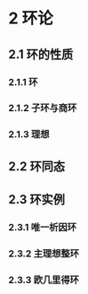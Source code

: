# 2 环论

## 2.1 环的性质
### 2.1.1 环

### 2.1.2 子环与商环

### 2.1.3 理想

## 2.2 环同态

## 2.3 环实例
### 2.3.1 唯一析因环

### 2.3.2 主理想整环

### 2.3.3 欧几里得环
